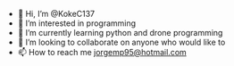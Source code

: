 - 👋 Hi, I’m @KokeC137
- 👀 I’m interested in programming
- 🌱 I’m currently learning python and drone programming
- 💞️ I’m looking to collaborate on anyone who would like to
- 📫 How to reach me jorgemp95@hotmail.com

<!---
KokeC137/KokeC137 is a ✨ special ✨ repository because its `README.md` (this file) appears on your GitHub profile.
You can click the Preview link to take a look at your changes.
--->
